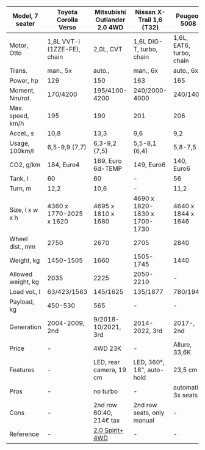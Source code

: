 | Model, 7 seater | Toyota Corolla Verso | Mitsubishi Outlander 2.0 4WD | Nissan X-Trail 1,6 (T32) | Peugeot 5008 | Ford S-Max, 2018- | Seat Alhambra |
| --- | --- | --- | --- | --- | --- | --- |
| Motor, Otto | 1,8L VVT-i (1ZZE-FE), chain | 2,0L, CVT | 1,6L DIG-T, turbo, chain | 1,6L, EAT6, turbo, chain | 1,5L, turbo, belt | 1,4L, TSI, turbo, belt (CZDA, VWEA211) |
| Trans. | man., 5x | auto., | man., 6x | auto., 6x | man., 6x | - |
| Power, hp | 129 | 150 | 163 | 165 | 165 | 150 |
| Moment, Nm/rot. | 170/4200 | 195/4100-4200 | 240/2000-4000 | 240/1400 | 242/1600-4000 | 250/1500-3500 |
| Max. speed, km/h | 195 | 190 | 201 | 206 | 203 | 198-200 |
| Accel., s | 10,8 | 13,3 | 9,6 | 9,2 | 10,2 | 9,9-10,7 |
| Usage, 100km/l | 6,5-9,9 (7,7) | 6,3-9,2 (7,5) | 5,5-8,1 (6,4) | 5,8-7,5 | 6,1-9,5 (7,4) | (6,7) |
| CO2, g/km | 184, Euro4 | 169, Euro 6d-TEMP | 149, Euro6 | 140, Euro6 | 168, Euro6 | 148-155, Euro6 |
| Tank, l | 60 | 60 | - | 56 | 66 | - |
| Turn, m | 12,2 | 10,6 | - | 11,2 | - | 11,9 |
| Size, l x w x h  | 4360 x 1770-2025 x 1620 | 4695 x 1810 x 1680 | 4690 x 1820-1830 x 1700-1730 | 4640 x 1844 x 1646 | 4796 x 1916 x 1655 | 4854 x 1904 x 1720 |
| Wheel dist., mm | 2750 | 2670 | 2705 | 2840 | 2850 | 2919 |
| Weight, kg | 1450-1505 | 1660 | 1505-1745 | 1440 | 1645 | 1703-1717 |
| Allowed weight, kg | 2035 | 2225 | 2050-2210 | - | 2450 | 2480 |
| Load vol., l | 63/423/1563 | 145/1625 | 135/1877 | 780/1940 | 285/2200 | 235/630/1120 |
| Payload, kg | 450-530 | 565 | - | - | 805 | 668-672 |
| Generation | 2004-2009, 2nd | 9/2018-10/2021, 3rd | 2014-2022, 3rd | 2017-, 2nd | 2015-2023, 2nd | 2010-2022, 2nd |
| Price | - | 4WD 23K | - | Allure, 33,6K | Trend, 33,6K | Style, 30K |
| Features | - | LED, rear camera, 19 cm | LED, 360°, 18", auto-hold | 23,5 cm | 12,8 cm | 16,3 |
| Pros | - | no turbo | - | automatic, 3x seats | 3x seats | van |
| Cons | - | 2nd row 60:40, 214€ tax | 2nd row seats, only manual | - | only manual, Zahnriemen | Zahnriemen |
| Reference | - | [2.0 Spirit+ 4WD][outlander1] | - | - | - | - |

[outlander1]: https://www.adac.de/rund-ums-fahrzeug/autokatalog/marken-modelle/mitsubishi/outlander/3generation-facelift-2/310619/#technische-daten